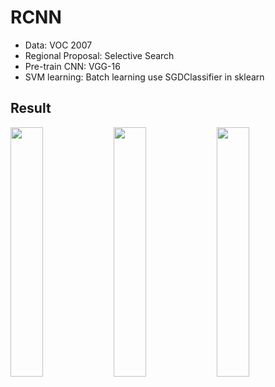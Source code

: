 # RCNN

* Data: VOC 2007
* Regional Proposal: Selective Search
* Pre-train CNN: VGG-16
* SVM learning: Batch learning use SGDClassifier in sklearn

## Result
<img src = "https://user-images.githubusercontent.com/37683366/127149755-ccfe0235-a64e-4368-88de-5de213ba9e2e.PNG" width = "32%" height= "32%">
<img src = "https://user-images.githubusercontent.com/37683366/127149760-f739f4cf-4ed0-4def-9074-0f6df1e3b3c2.PNG" width = "32%" height= "32%">
<img src = "https://user-images.githubusercontent.com/37683366/127149765-212b4d8e-28bd-47c3-936a-72b4cebb1379.PNG" width = "32%" height= "32%">
